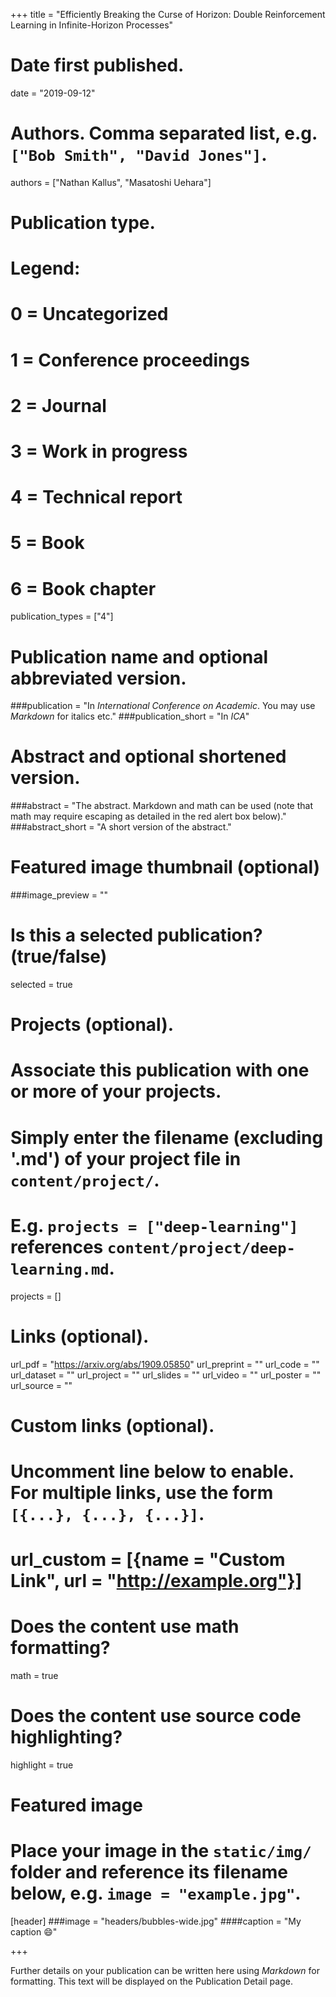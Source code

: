 +++
title = "Efficiently Breaking the Curse of Horizon: Double Reinforcement Learning in Infinite-Horizon Processes"

# Date first published.
date = "2019-09-12"

# Authors. Comma separated list, e.g. `["Bob Smith", "David Jones"]`.
authors = ["Nathan Kallus", "Masatoshi Uehara"]

# Publication type.
# Legend:
# 0 = Uncategorized
# 1 = Conference proceedings
# 2 = Journal
# 3 = Work in progress
# 4 = Technical report
# 5 = Book
# 6 = Book chapter
publication_types = ["4"]

# Publication name and optional abbreviated version.
###publication = "In *International Conference on Academic*. You may use *Markdown* for italics etc."
###publication_short = "In *ICA*"

# Abstract and optional shortened version.
###abstract = "The abstract. Markdown and math can be used (note that math may require escaping as detailed in the red alert box below)."
###abstract_short = "A short version of the abstract."

# Featured image thumbnail (optional)
###image_preview = ""

# Is this a selected publication? (true/false)
selected = true

# Projects (optional).
#   Associate this publication with one or more of your projects.
#   Simply enter the filename (excluding '.md') of your project file in `content/project/`.
#   E.g. `projects = ["deep-learning"]` references `content/project/deep-learning.md`.
projects = []

# Links (optional).
url_pdf = "https://arxiv.org/abs/1909.05850"
url_preprint = ""
url_code = ""
url_dataset = ""
url_project = ""
url_slides = ""
url_video = ""
url_poster = ""
url_source = ""

# Custom links (optional).
#   Uncomment line below to enable. For multiple links, use the form `[{...}, {...}, {...}]`.
# url_custom = [{name = "Custom Link", url = "http://example.org"}]

# Does the content use math formatting?
math = true

# Does the content use source code highlighting?
highlight = true

# Featured image
# Place your image in the `static/img/` folder and reference its filename below, e.g. `image = "example.jpg"`.
[header]
###image = "headers/bubbles-wide.jpg"
####caption = "My caption 😄"

+++

Further details on your publication can be written here using *Markdown* for formatting. This text will be displayed on the Publication Detail page.